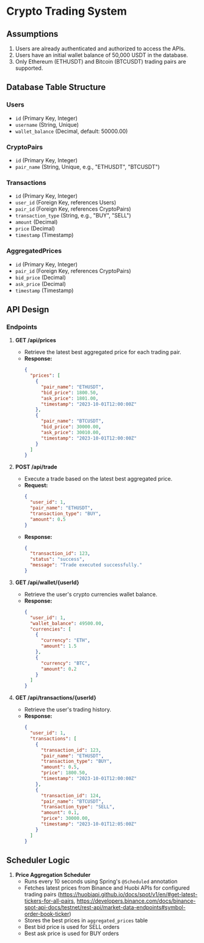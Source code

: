 # Crypto Trading System

## Assumptions

1. Users are already authenticated and authorized to access the APIs.
2. Users have an initial wallet balance of 50,000 USDT in the database.
3. Only Ethereum (ETHUSDT) and Bitcoin (BTCUSDT) trading pairs are supported.

## Database Table Structure

### Users
- `id` (Primary Key, Integer)
- `username` (String, Unique)
- `wallet_balance` (Decimal, default: 50000.00)

### CryptoPairs
- `id` (Primary Key, Integer)
- `pair_name` (String, Unique, e.g., "ETHUSDT", "BTCUSDT")

### Transactions
- `id` (Primary Key, Integer)
- `user_id` (Foreign Key, references Users)
- `pair_id` (Foreign Key, references CryptoPairs)
- `transaction_type` (String, e.g., "BUY", "SELL")
- `amount` (Decimal)
- `price` (Decimal)
- `timestamp` (Timestamp)

### AggregatedPrices
- `id` (Primary Key, Integer)
- `pair_id` (Foreign Key, references CryptoPairs)
- `bid_price` (Decimal)
- `ask_price` (Decimal)
- `timestamp` (Timestamp)

## API Design

### Endpoints

1. **GET /api/prices**
   - Retrieve the latest best aggregated price for each trading pair.
   - **Response:**
     ```json
     {
       "prices": [
         {
           "pair_name": "ETHUSDT",
           "bid_price": 1800.50,
           "ask_price": 1801.00,
           "timestamp": "2023-10-01T12:00:00Z"
         },
         {
           "pair_name": "BTCUSDT",
           "bid_price": 30000.00,
           "ask_price": 30010.00,
           "timestamp": "2023-10-01T12:00:00Z"
         }
       ]
     }
     ```

2. **POST /api/trade**
   - Execute a trade based on the latest best aggregated price.
   - **Request:**
     ```json
     {
       "user_id": 1,
       "pair_name": "ETHUSDT",
       "transaction_type": "BUY",
       "amount": 0.5
     }
     ```
   - **Response:**
     ```json
     {
       "transaction_id": 123,
       "status": "success",
       "message": "Trade executed successfully."
     }
     ```

3. **GET /api/wallet/{userId}**
   - Retrieve the user's crypto currencies wallet balance.
   - **Response:**
     ```json
     {
       "user_id": 1,
       "wallet_balance": 49500.00,
       "currencies": [
         {
           "currency": "ETH",
           "amount": 1.5
         },
         {
           "currency": "BTC",
           "amount": 0.2
         }
       ]
     }
     ```

4. **GET /api/transactions/{userId}**
   - Retrieve the user's trading history.
   - **Response:**
     ```json
     {
       "user_id": 1,
       "transactions": [
         {
           "transaction_id": 123,
           "pair_name": "ETHUSDT",
           "transaction_type": "BUY",
           "amount": 0.5,
           "price": 1800.50,
           "timestamp": "2023-10-01T12:00:00Z"
         },
         {
           "transaction_id": 124,
           "pair_name": "BTCUSDT",
           "transaction_type": "SELL",
           "amount": 0.1,
           "price": 30000.00,
           "timestamp": "2023-10-01T12:05:00Z"
         }
       ]
     }
     ```
     

## Scheduler Logic

1. **Price Aggregation Scheduler**
   - Runs every 10 seconds using Spring's `@Scheduled` annotation
   - Fetches latest prices from Binance and Huobi APIs for configured trading pairs
   (https://huobiapi.github.io/docs/spot/v1/en/#get-latest-tickers-for-all-pairs, https://developers.binance.com/docs/binance-spot-api-docs/testnet/rest-api/market-data-endpoints#symbol-order-book-ticker)
   - Stores the best prices in `aggregated_prices` table
   - Best bid price is used for SELL orders
   - Best ask price is used for BUY orders